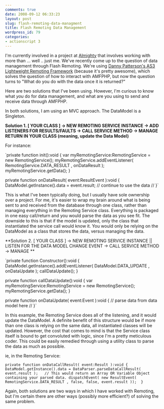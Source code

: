 ```yaml
---
comments: true
date: 2008-09-12 06:33:23
layout: post
slug: flash-remoting-data-managment
title: Flash Remoting Data Management
wordpress_id: 79
categories:
- actionscript 3
---
```


I'm currently involved in a project at [Almighty](http://www.almightyboston.com) that involves working with more than ... well .. just me. We've recently come up to the question of data management through Flash Remoting. We're using [Danny Patterson's AS3 Lightweight Remoting Framework](http://osflash.org/as3lrf) (because it's pretty awesome), which solves the question of how to interact with AMFPHP, but now the question turns to "What do you do with the data once it is returned?"  

Here are two solutions that I've been using. However, I'm curious to know what _you_ do for data management, and what are you using to send and receive data through AMFPHP. 


In both solutions, I am using an MVC approach. The DataModel is a Singleton. 

**Solution 1. [ YOUR CLASS ]  -> NEW REMOTING SERVICE INSTANCE ->  ADD LISTENERS FOR RESULTS/FAULTS ->  CALL SERVICE METHOD  ->  MANAGE RETURN IN YOUR CLASS (meaning, update the Data Model)**

For instance: 

`private function init():void
{
    var myRemotingService:RemotingService = new RemotingService();
    myRemotingService.addEventListener( RemotingService.DATA_RESULT , onDataResult );
    myRemotingService.getData();
}

private function onDataResult( event:ResultEvent ):void
{
    DataModel.getInstance().data = event.result;
    // continue to use the data //
}`

This is what I've been typically doing, but I usually have sole ownership over a project.  For me, it's easier to wrap my brain around what is being sent to and received from the database through one class, rather than managing everything in the Remoting Service class.  Everything is packaged in one easy call/return and you would parse the data as you see fit. The downside to this is that if the model is updated, only the class that instantiated the service call would know it. You would only be relying on the DataModel as a class that stores the data, versus managing the data. 

**Solution 2. [ YOUR CLASS ] ->  NEW REMOTING SERVICE INSTANCE  ||  LISTEN FOR THE DATA MODEL CHANGE EVENT  ->  CALL SERVICE METHOD  ->  MANAGE **

`private function Constructor():void
{
    DataModel.getInstance().addEventListener( DataModel.DATA_UPDATE , onDataUpdate );
    callDataUpdate();
}

private function callDataUpdate():void
{
    var myRemotingService:RemotingService = new RemotingService();
    myRemotingService.getData();
}

private function onDataUpdate( event:Event ):void
{
    // parse data from data model here //
}`

In this example, the Remoting Service does all of the listening, and it would update the DataModel. A definite benefit of this structure would be if more than one class is relying on the same data, all instantiated classes will be updated. However, the cost that comes to mind is that the Service class itself is bound to get convoluted with logic, since I'm a pretty meticulous coder.  This could be easily remedied through using a utility class to parse the data as much as possible.  

ie, in the Remoting Service:

`private function onDataCallResult( event:Result ):void
{
    DataModel.getInstance().data = DataParser.parseDataCallResult( event.result );   // This would return an Array OR Variable Object containing your parsed data.
    dispatchEvent( new ResultEvent( RemotingService.DATA_RESULT , false, false, event.result )); 
}`

Again, both solutions are two ways in which I have worked with Remoting, but I'm certain there are other ways (possibly more efficient?) of solving the same problem.

